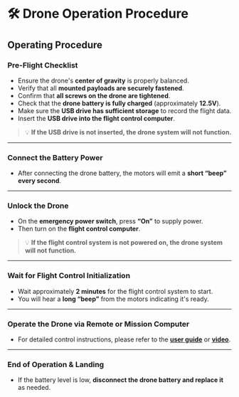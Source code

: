 # 🛠 Drone Operation Procedure

## Operating Procedure

### Pre-Flight Checklist

- Ensure the drone's **center of gravity** is properly balanced.
- Verify that all **mounted payloads are securely fastened**.
- Confirm that **all screws on the drone are tightened**.
- Check that the **drone battery is fully charged** (approximately **12.5V**).
- Make sure the **USB drive has sufficient storage** to record the flight data.
- Insert the **USB drive into the flight control computer**.

> 💡 **If the USB drive is not inserted, the drone system will not function.**

---

### Connect the Battery Power

- After connecting the drone battery, the motors will emit a **short “beep” every second**.

---

### Unlock the Drone

- On the **emergency power switch**, press **“On”** to supply power.
- Then turn on the **flight control computer**.

> 💡 **If the flight control system is not powered on, the drone system will not function.**

---

### Wait for Flight Control Initialization

- Wait approximately **2 minutes** for the flight control system to start.
- You will hear a **long “beep”** from the motors indicating it's ready.

---

### Operate the Drone via Remote or Mission Computer

- For detailed control instructions, please refer to the [**user guide**](https://wpc.super.site/3kg-class-uav-platform-user-guide) or [**video**](https://www.youtube.com/watch?v=MCejJsEQymk).

---

### End of Operation & Landing

- If the battery level is low, **disconnect the drone battery and replace it** as needed.